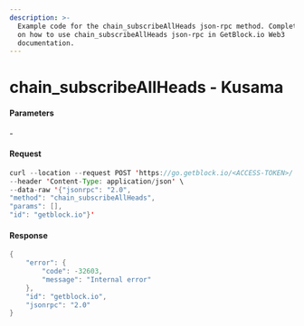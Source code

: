 ```yaml
---
description: >-
  Example code for the chain_subscribeAllHeads json-rpc method. Сomplete guide
  on how to use chain_subscribeAllHeads json-rpc in GetBlock.io Web3
  documentation.
---
```


# chain\_subscribeAllHeads - Kusama

#### Parameters

\-

#### Request

```java
curl --location --request POST 'https://go.getblock.io/<ACCESS-TOKEN>/' \
--header 'Content-Type: application/json' \
--data-raw '{"jsonrpc": "2.0",
"method": "chain_subscribeAllHeads",
"params": [],
"id": "getblock.io"}'
```

#### Response

```java
{
    "error": {
        "code": -32603,
        "message": "Internal error"
    },
    "id": "getblock.io",
    "jsonrpc": "2.0"
}
```
